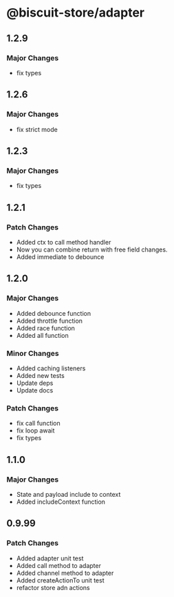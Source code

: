 # @biscuit-store/adapter

## 1.2.9
### Major Changes

- fix types
## 1.2.6
### Major Changes

- fix strict mode
## 1.2.3
### Major Changes

- fix types

## 1.2.1
### Patch Changes
- Added ctx to call method handler
- Now you can combine return with free field changes.
- Added immediate to debounce

## 1.2.0
### Major Changes
- Added debounce function
- Added throttle function
- Added race function
- Added all function

### Minor Changes
- Added caching listeners
- Added new tests
- Update deps
- Update docs
### Patch Changes
- fix call function
- fix loop await
- fix types
## 1.1.0
### Major Changes

- State and payload include to context
- Added includeContext function

## 0.9.99
### Patch Changes

- Added adapter unit test
- Added call method to adapter
- Added channel method to adapter
- Added createActionTo unit test
- refactor store adn actions